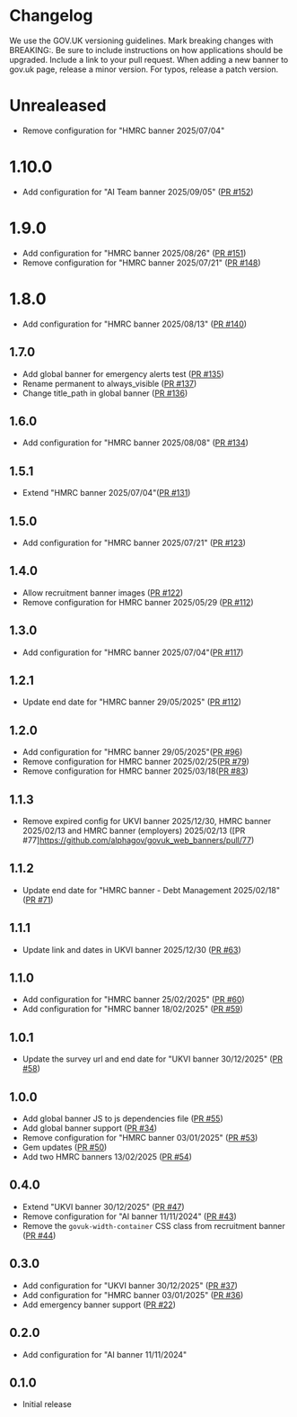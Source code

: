 # Changelog

We use the GOV.UK versioning guidelines.
Mark breaking changes with BREAKING:. Be sure to include instructions on how applications should be upgraded.
Include a link to your pull request.
When adding a new banner to gov.uk page, release a minor version.
For typos, release a patch version.

# Unrealeased

* Remove configuration for "HMRC banner 2025/07/04"

# 1.10.0

* Add configuration for "AI Team banner 2025/09/05" ([PR #152](https://github.com/alphagov/govuk_web_banners/pull/152))

# 1.9.0

* Add configuration for "HMRC banner 2025/08/26" ([PR #151](https://github.com/alphagov/govuk_web_banners/pull/151))
* Remove configuration for "HMRC banner 2025/07/21" ([PR #148](https://github.com/alphagov/govuk_web_banners/pull/148))

# 1.8.0

* Add configuration for "HMRC banner 2025/08/13" ([PR #140](https://github.com/alphagov/govuk_web_banners/pull/140))

## 1.7.0

* Add global banner for emergency alerts test ([PR #135](https://github.com/alphagov/govuk_web_banners/pull/135))
* Rename permanent to always_visible ([PR #137](https://github.com/alphagov/govuk_web_banners/pull/137))
* Change title_path in global banner ([PR #136](https://github.com/alphagov/govuk_web_banners/pull/136))

## 1.6.0

* Add configuration for "HMRC banner 2025/08/08" ([PR #134](https://github.com/alphagov/govuk_web_banners/pull/134))

## 1.5.1

* Extend "HMRC banner 2025/07/04"([PR #131](https://github.com/alphagov/govuk_web_banners/pull/131))

## 1.5.0

* Add configuration for "HMRC banner 2025/07/21" ([PR #123](https://github.com/alphagov/govuk_web_banners/pull/123))

## 1.4.0

* Allow recruitment banner images ([PR #122](https://github.com/alphagov/govuk_web_banners/pull/122))
* Remove configuration for HMRC banner 2025/05/29 ([PR #112](https://github.com/alphagov/govuk_web_banners/pull/112))

## 1.3.0

* Add configuration for "HMRC banner 2025/07/04"([PR #117](https://github.com/alphagov/govuk_web_banners/pull/117))

## 1.2.1

* Update end date for "HMRC banner 29/05/2025" ([PR #112](https://github.com/alphagov/govuk_web_banners/pull/112))

## 1.2.0

* Add configuration for "HMRC banner 29/05/2025"([PR #96](https://github.com/alphagov/govuk_web_banners/pull/96))
* Remove configuration for HMRC banner 2025/02/25([PR #79](https://github.com/alphagov/govuk_web_banners/pull/79))
* Remove configuration for HMRC banner 2025/03/18([PR #83](https://github.com/alphagov/govuk_web_banners/pull/83))

## 1.1.3

* Remove expired config for UKVI banner 2025/12/30, HMRC banner 2025/02/13 and HMRC banner (employers) 2025/02/13 ([PR #77]https://github.com/alphagov/govuk_web_banners/pull/77)

## 1.1.2

* Update end date for "HMRC banner - Debt Management 2025/02/18" ([PR #71](https://github.com/alphagov/govuk_web_banners/pull/71))

## 1.1.1

* Update link and dates in UKVI banner 2025/12/30 ([PR #63](https://github.com/alphagov/govuk_web_banners/pull/63))

## 1.1.0

* Add configuration for "HMRC banner 25/02/2025" ([PR #60](https://github.com/alphagov/govuk_web_banners/pull/60))
* Add configuration for "HMRC banner 18/02/2025" ([PR #59](https://github.com/alphagov/govuk_web_banners/pull/59))

## 1.0.1

* Update the survey url and end date for "UKVI banner 30/12/2025" ([PR #58](https://github.com/alphagov/govuk_web_banners/pull/58))

## 1.0.0

* Add global banner JS to js dependencies file ([PR #55](https://github.com/alphagov/govuk_web_banners/pull/55))
* Add global banner support ([PR #34](https://github.com/alphagov/govuk_web_banners/pull/34))
* Remove configuration for "HMRC banner 03/01/2025" ([PR #53](https://github.com/alphagov/govuk_web_banners/pull/53))
* Gem updates ([PR #50](https://github.com/alphagov/govuk_web_banners/pull/50))
* Add two HMRC banners 13/02/2025 ([PR #54](https://github.com/alphagov/govuk_web_banners/pull/54))

## 0.4.0

* Extend "UKVI banner 30/12/2025" ([PR #47](https://github.com/alphagov/govuk_web_banners/pull/47))
* Remove configuration for "AI banner 11/11/2024" ([PR #43](https://github.com/alphagov/govuk_web_banners/pull/43))
* Remove the `govuk-width-container` CSS class from recruitment banner ([PR #44](https://github.com/alphagov/govuk_web_banners/pull/44))

## 0.3.0

* Add configuration for "UKVI banner 30/12/2025" ([PR #37](https://github.com/alphagov/govuk_web_banners/pull/37))
* Add configuration for "HMRC banner 03/01/2025" ([PR #36](https://github.com/alphagov/govuk_web_banners/pull/36))
* Add emergency banner support ([PR #22](https://github.com/alphagov/govuk_web_banners/pull/22))

## 0.2.0

* Add configuration for "AI banner 11/11/2024"

## 0.1.0

* Initial release
